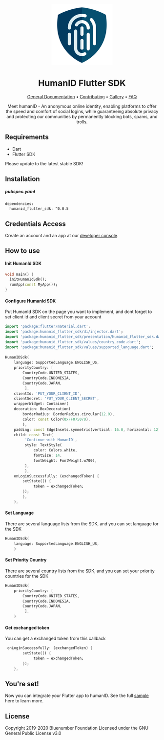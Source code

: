 <p align="center">  
  <img src="https://raw.githubusercontent.com/bluenumberfoundation/humanid-fluttersdk/master/human-id-logo.png" width="200" height="200">
</p>  

<h1 align="center">HumanID Flutter SDK</h1>  

<p align="center">  
<a href="https://github.com/human-internet/humanid-documentation/edit/master/README.md">General Documentation</a> •  
<a href="https://github.com/human-internet/humanid-documentation/blob/master/contributing.md">Contributing</a> •   
<a href="https://github.com/human-internet/humanid-documentation/blob/master/gallery.md">Gallery</a> •   
<a href="https://github.com/human-internet/humanid-documentation/blob/master/faq.md">FAQ</a>  
</p>  

<p align="center">  
Meet humanID - An anonymous online identity, enabling platforms to offer the speed and comfort of social logins, while guaranteeing absolute privacy and protecting our communities by permanently blocking bots, spams, and trolls.  
</p>  

## Requirements
- Dart
- Flutter SDK

Please update to the latest stable SDK!


## Installation
##### pubspec.yaml
```
dependencies:
  humanid_flutter_sdk: ^0.0.5
```  

## Credentials Access

Create an account and an app at our [developer console](https://developers.human-id.org).

## How to use

#### Init HumanId SDK
```dart
void main() {
  initHumanIdSdk();
  runApp(const MyApp());
}
```
#### Configure HumanId SDK
Put HumanId SDK on the page you want to implement, and dont forget to set client id and client secret from your account

```dart
import 'package:flutter/material.dart';
import 'package:humanid_flutter_sdk/di/injector.dart';
import 'package:humanid_flutter_sdk/presentation/humanid_flutter_sdk.dart';
import 'package:humanid_flutter_sdk/values/country_code.dart';
import 'package:humanid_flutter_sdk/values/supported_language.dart';

HumanIDSdk(
    language: SupportedLanguage.ENGLISH_US,
    priorityCountry: [
        CountryCode.UNITED_STATES,
        CountryCode.INDONESIA,
        CountryCode.JAPAN,
         ],
    clientId: 'PUT_YOUR_CLIENT_ID',
    clientSecret: 'PUT_YOUR_CLIENT_SECRET',
    wrapperWidget: Container(
    decoration: BoxDecoration(
        borderRadius: BorderRadius.circular(12.0),
        color: const Color(0xFF075070),
        ),
    padding: const EdgeInsets.symmetric(vertical: 16.0, horizontal: 12),
    child: const Text(
         'Continue with HumanID',
         style: TextStyle(
             color: Colors.white,
             fontSize: 14,
             fontWeight: FontWeight.w700),
         ),
         ),
    onLoginSuccessfully: (exchangedToken) {
        setState(() {
             token = exchangedToken;
        });
        },
    ),
```  

#### Set Language
There are several language lists from the SDK, and you can set language for the SDK
```dart
HumanIDSdk(
    language: SupportedLanguage.ENGLISH_US,
    )
```

#### Set Priority Country
There are several country lists from the SDK, and you can set your priority countries for the SDK
```dart
HumanIDSdk(
    priorityCountry: [
        CountryCode.UNITED_STATES,
        CountryCode.INDONESIA,
        CountryCode.JAPAN,
         ],
    )
```

#### Get exchanged token
You can get a exchanged token from this callback
```dart
 onLoginSuccessfully: (exchangedToken) {
        setState(() {
             token = exchangedToken;
        });
    },
```


## You're set!
Now you can integrate your Flutter app to humanID. See the full [sample](https://github.com/human-internet/humanid-fluttersdk/tree/master/example) here to learn more.

## License
Copyright 2019-2020 Bluenumber Foundation Licensed under the GNU General Public License v3.0

